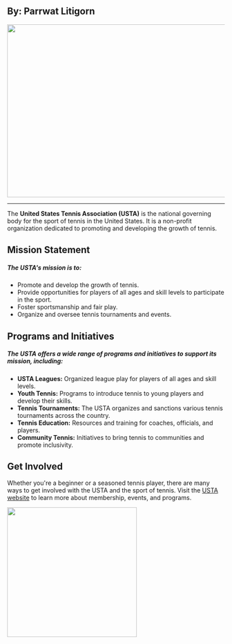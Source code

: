 ## By: Parrwat Litigorn
<img src="https://github.com/Aulfus/Aulfusite/assets/51394325/3cc13dc9-59c4-4fbf-af0d-5827eddcd05f" width="600" height="400">

***
The **United States Tennis Association (USTA)** is the national governing body for the sport of tennis in the United States. It is a non-profit organization dedicated to promoting and developing the growth of tennis.

## Mission Statement

##### The USTA's mission is to:

- Promote and develop the growth of tennis.
- Provide opportunities for players of all ages and skill levels to participate in the sport.
- Foster sportsmanship and fair play.
- Organize and oversee tennis tournaments and events.

## Programs and Initiatives

##### The USTA offers a wide range of programs and initiatives to support its mission, including:

- **USTA Leagues:** Organized league play for players of all ages and skill levels.
- **Youth Tennis:** Programs to introduce tennis to young players and develop their skills.
- **Tennis Tournaments:** The USTA organizes and sanctions various tennis tournaments across the country.
- **Tennis Education:** Resources and training for coaches, officials, and players.
- **Community Tennis:** Initiatives to bring tennis to communities and promote inclusivity.

## Get Involved

Whether you're a beginner or a seasoned tennis player, there are many ways to get involved with the USTA and the sport of tennis. Visit the [USTA website](https://www.usta.com/) to learn more about membership, events, and programs.

<img src="https://upload.wikimedia.org/wikipedia/en/thumb/e/e0/USTA_logo.svg/1200px-USTA_logo.svg.png" width="300" height="300">
